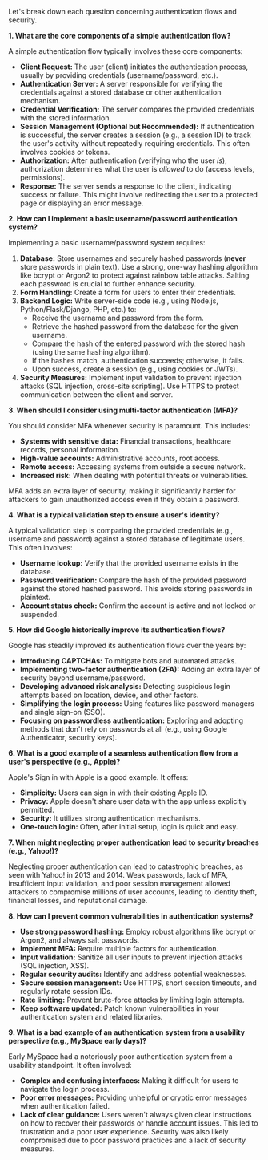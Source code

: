 Let's break down each question concerning authentication flows and security.

**1. What are the core components of a simple authentication flow?**

A simple authentication flow typically involves these core components:

* **Client Request:** The user (client) initiates the authentication process, usually by providing credentials (username/password, etc.).
* **Authentication Server:** A server responsible for verifying the credentials against a stored database or other authentication mechanism.
* **Credential Verification:** The server compares the provided credentials with the stored information.
* **Session Management (Optional but Recommended):** If authentication is successful, the server creates a session (e.g., a session ID) to track the user's activity without repeatedly requiring credentials.  This often involves cookies or tokens.
* **Authorization:** After authentication (verifying who the user *is*), authorization determines what the user is *allowed* to do (access levels, permissions).
* **Response:** The server sends a response to the client, indicating success or failure.  This might involve redirecting the user to a protected page or displaying an error message.


**2. How can I implement a basic username/password authentication system?**

Implementing a basic username/password system requires:

1. **Database:** Store usernames and securely hashed passwords (**never** store passwords in plain text). Use a strong, one-way hashing algorithm like bcrypt or Argon2 to protect against rainbow table attacks.  Salting each password is crucial to further enhance security.
2. **Form Handling:** Create a form for users to enter their credentials.
3. **Backend Logic:**  Write server-side code (e.g., using Node.js, Python/Flask/Django, PHP, etc.) to:
    * Receive the username and password from the form.
    * Retrieve the hashed password from the database for the given username.
    * Compare the hash of the entered password with the stored hash (using the same hashing algorithm).
    * If the hashes match, authentication succeeds; otherwise, it fails.
    * Upon success, create a session (e.g., using cookies or JWTs).
4. **Security Measures:** Implement input validation to prevent injection attacks (SQL injection, cross-site scripting).  Use HTTPS to protect communication between the client and server.


**3. When should I consider using multi-factor authentication (MFA)?**

You should consider MFA whenever security is paramount.  This includes:

* **Systems with sensitive data:** Financial transactions, healthcare records, personal information.
* **High-value accounts:** Administrative accounts, root access.
* **Remote access:** Accessing systems from outside a secure network.
* **Increased risk:** When dealing with potential threats or vulnerabilities.

MFA adds an extra layer of security, making it significantly harder for attackers to gain unauthorized access even if they obtain a password.


**4. What is a typical validation step to ensure a user's identity?**

A typical validation step is comparing the provided credentials (e.g., username and password) against a stored database of legitimate users.  This often involves:

* **Username lookup:** Verify that the provided username exists in the database.
* **Password verification:** Compare the hash of the provided password against the stored hashed password.  This avoids storing passwords in plaintext.
* **Account status check:** Confirm the account is active and not locked or suspended.


**5. How did Google historically improve its authentication flows?**

Google has steadily improved its authentication flows over the years by:

* **Introducing CAPTCHAs:** To mitigate bots and automated attacks.
* **Implementing two-factor authentication (2FA):** Adding an extra layer of security beyond username/password.
* **Developing advanced risk analysis:** Detecting suspicious login attempts based on location, device, and other factors.
* **Simplifying the login process:** Using features like password managers and single sign-on (SSO).
* **Focusing on passwordless authentication:** Exploring and adopting methods that don't rely on passwords at all (e.g., using Google Authenticator, security keys).


**6. What is a good example of a seamless authentication flow from a user's perspective (e.g., Apple)?**

Apple's Sign in with Apple is a good example. It offers:

* **Simplicity:** Users can sign in with their existing Apple ID.
* **Privacy:** Apple doesn't share user data with the app unless explicitly permitted.
* **Security:**  It utilizes strong authentication mechanisms.
* **One-touch login:**  Often, after initial setup, login is quick and easy.


**7. When might neglecting proper authentication lead to security breaches (e.g., Yahoo!)?**

Neglecting proper authentication can lead to catastrophic breaches, as seen with Yahoo! in 2013 and 2014.  Weak passwords, lack of MFA, insufficient input validation, and poor session management allowed attackers to compromise millions of user accounts, leading to identity theft, financial losses, and reputational damage.


**8. How can I prevent common vulnerabilities in authentication systems?**

* **Use strong password hashing:** Employ robust algorithms like bcrypt or Argon2, and always salt passwords.
* **Implement MFA:** Require multiple factors for authentication.
* **Input validation:** Sanitize all user inputs to prevent injection attacks (SQL injection, XSS).
* **Regular security audits:** Identify and address potential weaknesses.
* **Secure session management:** Use HTTPS, short session timeouts, and regularly rotate session IDs.
* **Rate limiting:** Prevent brute-force attacks by limiting login attempts.
* **Keep software updated:** Patch known vulnerabilities in your authentication system and related libraries.


**9. What is a bad example of an authentication system from a usability perspective (e.g., MySpace early days)?**

Early MySpace had a notoriously poor authentication system from a usability standpoint.  It often involved:

* **Complex and confusing interfaces:**  Making it difficult for users to navigate the login process.
* **Poor error messages:**  Providing unhelpful or cryptic error messages when authentication failed.
* **Lack of clear guidance:**  Users weren't always given clear instructions on how to recover their passwords or handle account issues.  This led to frustration and a poor user experience.  Security was also likely compromised due to poor password practices and a lack of security measures.
